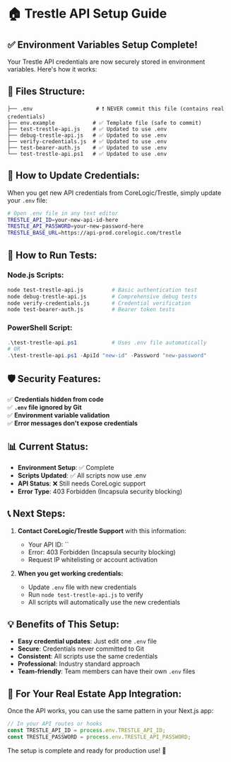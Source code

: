 # 🏠 Trestle API Setup Guide

## ✅ **Environment Variables Setup Complete!**

Your Trestle API credentials are now securely stored in environment variables. Here's how it works:

## 📁 **Files Structure:**

```
├── .env                    # ❗ NEVER commit this file (contains real credentials)
├── env.example            # ✅ Template file (safe to commit)
├── test-trestle-api.js    # ✅ Updated to use .env
├── debug-trestle-api.js   # ✅ Updated to use .env  
├── verify-credentials.js  # ✅ Updated to use .env
├── test-bearer-auth.js    # ✅ Updated to use .env
└── test-trestle-api.ps1   # ✅ Updated to use .env
```

## 🔧 **How to Update Credentials:**

When you get new API credentials from CoreLogic/Trestle, simply update your `.env` file:

```bash
# Open .env file in any text editor
TRESTLE_API_ID=your-new-api-id-here
TRESTLE_API_PASSWORD=your-new-password-here
TRESTLE_BASE_URL=https://api-prod.corelogic.com/trestle
```

## 🚀 **How to Run Tests:**

### **Node.js Scripts:**
```bash
node test-trestle-api.js         # Basic authentication test
node debug-trestle-api.js        # Comprehensive debug tests
node verify-credentials.js       # Credential verification
node test-bearer-auth.js         # Bearer token tests
```

### **PowerShell Script:**
```powershell
.\test-trestle-api.ps1           # Uses .env file automatically
# OR
.\test-trestle-api.ps1 -ApiId "new-id" -Password "new-password"
```

## 🛡️ **Security Features:**

✅ **Credentials hidden from code**  
✅ **`.env` file ignored by Git**  
✅ **Environment variable validation**  
✅ **Error messages don't expose credentials**  

## 📊 **Current Status:**

- **Environment Setup**: ✅ Complete
- **Scripts Updated**: ✅ All scripts now use .env
- **API Status**: ❌ Still needs CoreLogic support
- **Error Type**: 403 Forbidden (Incapsula security blocking)

## 📞 **Next Steps:**

1. **Contact CoreLogic/Trestle Support** with this information:
   - Your API ID: ``
   - Error: 403 Forbidden (Incapsula security blocking)
   - Request IP whitelisting or account activation

2. **When you get working credentials:**
   - Update `.env` file with new credentials
   - Run `node test-trestle-api.js` to verify
   - All scripts will automatically use the new credentials

## 💡 **Benefits of This Setup:**

- **Easy credential updates**: Just edit one `.env` file
- **Secure**: Credentials never committed to Git
- **Consistent**: All scripts use the same credentials
- **Professional**: Industry standard approach
- **Team-friendly**: Team members can have their own `.env` files

## 🔄 **For Your Real Estate App Integration:**

Once the API works, you can use the same pattern in your Next.js app:

```javascript
// In your API routes or hooks
const TRESTLE_API_ID = process.env.TRESTLE_API_ID;
const TRESTLE_PASSWORD = process.env.TRESTLE_API_PASSWORD;
```

The setup is complete and ready for production use! 🎉
